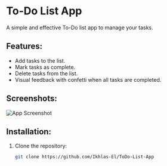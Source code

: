 # To-Do List App

A simple and effective To-Do list app to manage your tasks.

## Features:
- Add tasks to the list.
- Mark tasks as complete.
- Delete tasks from the list.
- Visual feedback with confetti when all tasks are completed.

## Screenshots:

![App Screenshot](Todo%20list/img/To-do-list-App.png)

## Installation:

1. Clone the repository:
   ```bash
   git clone https://github.com/Ikhlas-El/ToDo-List-App

